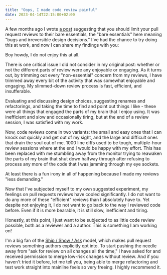 ```yaml
---
title: "Oops, I made code review painful"
date: 2023-04-14T22:15:00+02:00
---
```


A few months ago I wrote [a post](https://www.cvennevik.no/blog/code-reviews-are-overloaded/) suggesting that you should limit your pull request reviews to their bare essentials, the "bare essentials" here meaning "bugs and irreversible design decisions." I've had the chance to try doing this at work, and now I can share my findings with you:

Boy howdy, I do not enjoy this at all.

There is one critical issue I did not consider in my original post: whether or not the different parts of review were any enjoyable or engaging. As it turns out, by trimming out every "non-essential" concern from my reviews, I have trimmed away every bit of the activity that was somewhat enjoyable and engaging. My slimmed-down review process is fast, efficient, and insufferable.

Evaluating and discussing design choices, suggesting renames and refactorings, and taking the time to find and point out things I like - these were all things that engaged the parts of my brain that I enjoy using. It was inefficient and slow and occasionally tiring, but at the end of a review session, I was satisfied with my work.

Now, code reviews come in two variants: the small and easy ones that I can knock out quickly and get out of my sight, and the large and difficult ones that drain the soul out of me. 1000 line diffs used to be tough, multiple-hour review sessions where at the end I would be happy with my effort. This has been replaced with me stumbling away from the monitor trying to reawaken the parts of my brain that shut down halfway through after refusing to process any more of the code that I was jamming through my eye sockets.

At least there is a fun irony in all of happening because I made my reviews "less demanding."

Now that I've subjected myself to my own suggested experiment, my feelings on pull requests reviews have cooled significantly. I do not want to do any more of these "efficient" reviews than I absolutely have to. Yet despite not enjoying it, I do not want to go back to the way I reviewed code before. Even if it is more bearable, it is still slow, inefficient and tiring.

Honestly, at this point, I just want to be subjected to as little code review possible, both as a reviewer and a author. This is something I am working on!

I'm a big fan of the [Ship / Show / Ask](https://martinfowler.com/articles/ship-show-ask.html) model, which makes pull request reviews something authors explicitly opt into. To start pushing the needle away from "ask for review on all changes all the time," I have asked for and received permission to merge low-risk changes without review. And if you haven't tried it before, let me tell you, being able to merge refactoring and test work straight into mainline feels so very freeing. I highly recommend it.
